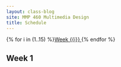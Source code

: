 ```yaml
---
layout: class-blog
site: MMP 460 Multimedia Design
title: Schedule
---
```

{% for i in (1..15) %}<a href="#week-{{i}}">Week {{i}} </a>  {% endfor %}

## Week 1

